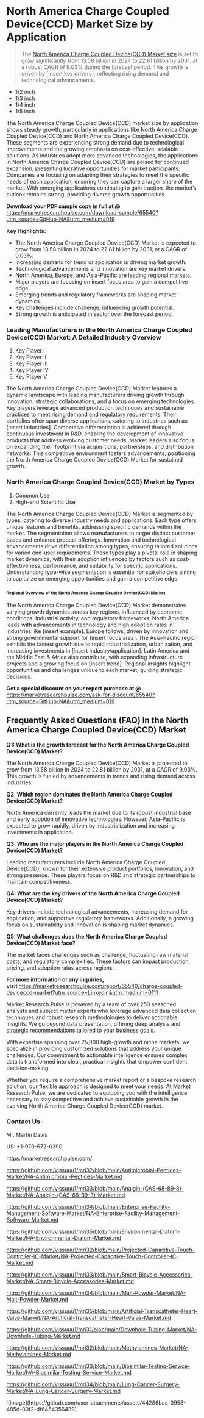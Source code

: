 <h1>North America Charge Coupled Device(CCD) Market&nbsp;Size by Application</h1><blockquote><p>The <a href="https://marketresearchpulse.com/download-sample/65540?utm_source=GitHub-NA&amp;utm_medium=019">North America Charge Coupled Device(CCD) Market size</a> is set to grow significantly from 13.58 billion in 2024 to 22.81 billion by 2031, at a robust CAGR of 9.03% during the forecast period. This growth is driven by [insert key drivers], reflecting rising demand and technological advancements.</p></blockquote><ul><li>1/2 inch<li> 1/3 inch<li> 1/4 inch<li> 1/5 inch</li></ul><p>The North America Charge Coupled Device(CCD) market size by application shows steady growth, particularly in applications like North America Charge Coupled Device(CCD) and North America Charge Coupled Device(CCD). These segments are experiencing strong demand due to technological improvements and the growing emphasis on cost-effective, scalable solutions. As industries adopt more advanced technologies, the applications in North America Charge Coupled Device(CCD) are poised for continued expansion, presenting lucrative opportunities for market participants. Companies are focusing on adapting their strategies to meet the specific needs of each application, ensuring they can capture a larger share of the market. With emerging applications continuing to gain traction, the market’s outlook remains strong, providing diverse growth opportunities.</p><p><strong>Download your PDF sample copy in full at @ </strong><a href="https://marketresearchpulse.com/download-sample/65540?utm_source=GitHub-NA&amp;utm_medium=019">https://marketresearchpulse.com/download-sample/65540?utm_source=GitHub-NA&amp;utm_medium=019</a></p><p><strong>Key Highlights: </strong></p><ul><li>The North America Charge Coupled Device(CCD) Market is expected to grow from 13.58 billion in 2024 to 22.81 billion by 2031, at a CAGR of 9.03%.</li><li>Increasing demand for trend or application is driving market growth.</li><li>Technological advancements and innovation are key market drivers.</li><li>North America, Europe, and Asia-Pacific are leading regional markets.</li><li>Major players are focusing on insert focus area to gain a competitive edge.</li><li>Emerging trends and regulatory frameworks are shaping market dynamics.</li><li>Key challenges include challenge, influencing growth potential.</li><li>Strong growth is anticipated in sector over the forecast period.</li></ul><h3>Leading Manufacturers in the North America Charge Coupled Device(CCD) Market: A Detailed Industry Overview</h3><ol><li>Key Player I</li><li>Key Player II</li><li>Key Player III</li><li>Key Player IV</li><li>Key Player V</li></ol><div class="flex max-w-full flex-col flex-grow"><div class="min-h-8 text-message flex w-full flex-col items-end gap-2 whitespace-normal break-words [.text-message+&amp;]:mt-5" dir="auto" data-message-author-role="assistant" data-message-id="fd8432e4-4910-450d-b182-61b7bfb0a01f" data-message-model-slug="gpt-4o"><div class="flex w-full flex-col gap-1 empty:hidden first:pt-[3px]"><div class="markdown prose w-full break-words dark:prose-invert light"><p>The North America Charge Coupled Device(CCD) Market features a dynamic landscape with leading manufacturers driving growth through innovation, strategic collaborations, and a focus on emerging technologies. Key players leverage advanced production techniques and sustainable practices to meet rising demand and regulatory requirements. Their portfolios often span diverse applications, catering to industries such as [insert industries]. Competitive differentiation is achieved through continuous investment in R&amp;D, enabling the development of innovative products that address evolving customer needs. Market leaders also focus on expanding their footprint via acquisitions, partnerships, and distribution networks. This competitive environment fosters advancements, positioning the North America Charge Coupled Device(CCD) Market for sustained growth.</p></div></div></div></div><h3>North America Charge Coupled Device(CCD) Market by Types</h3><ol><li>Common Use<li> High-end Scientific Use</li></ol><div class="flex max-w-full flex-col flex-grow"><div class="min-h-8 text-message flex w-full flex-col items-end gap-2 whitespace-normal break-words [.text-message+&amp;]:mt-5" dir="auto" data-message-author-role="assistant" data-message-id="084470be-0bb7-4664-bddf-5156b4f41249" data-message-model-slug="gpt-4o-mini"><div class="flex w-full flex-col gap-1 empty:hidden first:pt-[3px]"><div class="markdown prose w-full break-words dark:prose-invert light"><p>The North America Charge Coupled Device(CCD) Market is segmented by types, catering to diverse industry needs and applications. Each type offers unique features and benefits, addressing specific demands within the market. The segmentation allows manufacturers to target distinct customer bases and enhance product offerings. Innovation and technological advancements drive differentiation among types, ensuring tailored solutions for varied end-user requirements. These types play a pivotal role in shaping market dynamics, with their adoption influenced by factors such as cost-effectiveness, performance, and suitability for specific applications. Understanding type-wise segmentation is essential for stakeholders aiming to capitalize on emerging opportunities and gain a competitive edge.</p></div></div></div></div><h3><span style="font-size: 11px;">Regional Overview of the North America Charge Coupled Device(CCD) Market</span></h3><div class="flex max-w-full flex-col flex-grow"><div class="min-h-8 text-message flex w-full flex-col items-end gap-2 whitespace-normal break-words [.text-message+&amp;]:mt-5" dir="auto" data-message-author-role="assistant" data-message-id="e9038762-ce64-4e30-91c9-9bd413514231" data-message-model-slug="gpt-4o-mini"><div class="flex w-full flex-col gap-1 empty:hidden first:pt-[3px]"><div class="markdown prose w-full break-words dark:prose-invert light"><p>The North America Charge Coupled Device(CCD) Market demonstrates varying growth dynamics across key regions, influenced by economic conditions, industrial activity, and regulatory frameworks. North America leads with advancements in technology and high adoption rates in industries like [insert example]. Europe follows, driven by innovation and strong governmental support for [insert focus area]. The Asia-Pacific region exhibits the fastest growth due to rapid industrialization, urbanization, and increasing investments in [insert industry/application]. Latin America and the Middle East &amp; Africa also contribute, with expanding infrastructure projects and a growing focus on [insert trend]. Regional insights highlight opportunities and challenges unique to each market, guiding strategic decisions.</p></div></div></div></div><p><strong>Get a special discount on your report purchase at @ </strong><a href="https://marketresearchpulse.com/ask-for-discount/65540?utm_source=GitHub-NA&amp;utm_medium=019">https://marketresearchpulse.com/ask-for-discount/65540?utm_source=GitHub-NA&amp;utm_medium=019</a></p><h2>Frequently Asked Questions (FAQ) in the North America Charge Coupled Device(CCD) Market</h2><p><strong>Q1: What is the growth forecast for the North America Charge Coupled Device(CCD) Market?</strong></p><p>The North America Charge Coupled Device(CCD) Market is projected to grow from 13.58 billion in 2024 to 22.81 billion by 2031, at a CAGR of 9.03%. This growth is fueled by advancements in trends and rising demand across industries.</p><p><strong>Q2: Which region dominates the North America Charge Coupled Device(CCD) Market?</strong></p><p>North America currently leads the market due to its robust industrial base and early adoption of innovative technologies. However, Asia-Pacific is expected to grow rapidly, driven by industrialization and increasing investments in application.</p><p><strong>Q3: Who are the major players in the North America Charge Coupled Device(CCD) Market?</strong></p><p>Leading manufacturers include North America Charge Coupled Device(CCD), known for their extensive product portfolios, innovation, and strong presence. These players focus on R&amp;D and strategic partnerships to maintain competitiveness.</p><p><strong>Q4: What are the key drivers of the North America Charge Coupled Device(CCD) Market?</strong></p><p>Key drivers include technological advancements, increasing demand for application, and supportive regulatory frameworks. Additionally, a growing focus on sustainability and innovation is shaping market dynamics.</p><p><strong>Q5: What challenges does the North America Charge Coupled Device(CCD) Market face?</strong></p><p>The market faces challenges such as challenge, fluctuating raw material costs, and regulatory complexities. These factors can impact production, pricing, and adoption rates across regions.</p><p><strong>For more information or any inquiries, visit&nbsp;</strong><a href="https://marketresearchpulse.com/report/65540/charge-coupled-deviceccd-market?utm_source=Linkedin&utm_medium=0111">https://marketresearchpulse.com/report/65540/charge-coupled-deviceccd-market?utm_source=Linkedin&utm_medium=0111</a></p><p>Market Research Pulse is powered by a team of over 250 seasoned analysts and subject matter experts who leverage advanced data collection techniques and robust research methodologies to deliver actionable insights. We go beyond data presentation, offering deep analysis and strategic recommendations tailored to your business goals.</p><p>With expertise spanning over 25,000 high-growth and niche markets, we specialize in providing customized solutions that address your unique challenges. Our commitment to actionable intelligence ensures complex data is transformed into clear, practical insights that empower confident decision-making.</p><p>Whether you require a comprehensive market report or a bespoke research solution, our flexible approach is designed to meet your needs. At Market Research Pulse, we are dedicated to equipping you with the intelligence necessary to stay competitive and achieve sustainable growth in the evolving North America Charge Coupled Device(CCD) market.</p><h3><strong>Contact Us-</strong></h3><p>Mr. Martin Davis</p><p>US: +1-970-672-0390</p><p>https://marketresearchpulse.com/</p><p><a href="https://github.com/vissuuu1/mri32/blob/main/Antimicrobial-Peptides-Market/NA-Antimicrobial-Peptides-Market.md">https://github.com/vissuuu1/mri32/blob/main/Antimicrobial-Peptides-Market/NA-Antimicrobial-Peptides-Market.md</a></p><p><a href="https://github.com/vissuuu1/mri33/blob/main/Analgin-(CAS-68-89-3)-Market/NA-Analgin-(CAS-68-89-3)-Market.md">https://github.com/vissuuu1/mri33/blob/main/Analgin-(CAS-68-89-3)-Market/NA-Analgin-(CAS-68-89-3)-Market.md</a></p><p><a href="https://github.com/vissuuu1/mri34/blob/main/Enterprise-Facility-Management-Software-Market/NA-Enterprise-Facility-Management-Software-Market.md">https://github.com/vissuuu1/mri34/blob/main/Enterprise-Facility-Management-Software-Market/NA-Enterprise-Facility-Management-Software-Market.md</a></p><p><a href="https://github.com/vissuuu1/mri35/blob/main/Environmental-Diatom-Market/NA-Environmental-Diatom-Market.md">https://github.com/vissuuu1/mri35/blob/main/Environmental-Diatom-Market/NA-Environmental-Diatom-Market.md</a></p><p><a href="https://github.com/vissuuu1/mri32/blob/main/Projected-Capacitive-Touch-Controller-IC-Market/NA-Projected-Capacitive-Touch-Controller-IC-Market.md">https://github.com/vissuuu1/mri32/blob/main/Projected-Capacitive-Touch-Controller-IC-Market/NA-Projected-Capacitive-Touch-Controller-IC-Market.md</a></p><p><a href="https://github.com/vissuuu1/mri33/blob/main/Smart-Bicycle-Accessories-Market/NA-Smart-Bicycle-Accessories-Market.md">https://github.com/vissuuu1/mri33/blob/main/Smart-Bicycle-Accessories-Market/NA-Smart-Bicycle-Accessories-Market.md</a></p><p><a href="https://github.com/vissuuu1/mri34/blob/main/Malt-Powder-Market/NA-Malt-Powder-Market.md">https://github.com/vissuuu1/mri34/blob/main/Malt-Powder-Market/NA-Malt-Powder-Market.md</a></p><p><a href="https://github.com/vissuuu1/mri35/blob/main/Artificial-Transcatheter-Heart-Valve-Market/NA-Artificial-Transcatheter-Heart-Valve-Market.md">https://github.com/vissuuu1/mri35/blob/main/Artificial-Transcatheter-Heart-Valve-Market/NA-Artificial-Transcatheter-Heart-Valve-Market.md</a></p><p><a href="https://github.com/vissuuu1/mri31/blob/main/Downhole-Tubing-Market/NA-Downhole-Tubing-Market.md">https://github.com/vissuuu1/mri31/blob/main/Downhole-Tubing-Market/NA-Downhole-Tubing-Market.md</a></p><p><a href="https://github.com/vissuuu1/mri32/blob/main/Methylamines-Market/NA-Methylamines-Market.md">https://github.com/vissuuu1/mri32/blob/main/Methylamines-Market/NA-Methylamines-Market.md</a></p><p><a href="https://github.com/vissuuu1/mri33/blob/main/Biosimilar-Testing-Service-Market/NA-Biosimilar-Testing-Service-Market.md">https://github.com/vissuuu1/mri33/blob/main/Biosimilar-Testing-Service-Market/NA-Biosimilar-Testing-Service-Market.md</a></p><p><a href="https://github.com/vissuuu1/mri34/blob/main/Lung-Cancer-Surgery-Market/NA-Lung-Cancer-Surgery-Market.md">https://github.com/vissuuu1/mri34/blob/main/Lung-Cancer-Surgery-Market/NA-Lung-Cancer-Surgery-Market.md</a></p>
![image](https://github.com/user-attachments/assets/44286bac-0958-485d-80f2-df6454356439)
